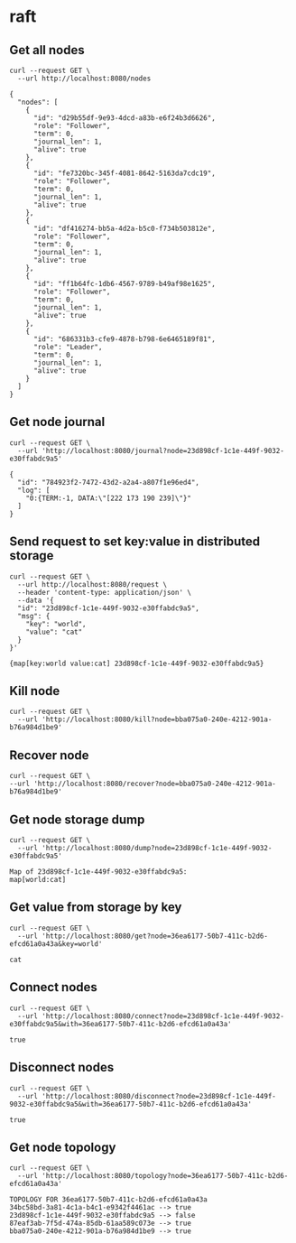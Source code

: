 # raft

## Get all nodes

```http request
curl --request GET \
  --url http://localhost:8080/nodes
```

```
{
  "nodes": [
    {
      "id": "d29b55df-9e93-4dcd-a83b-e6f24b3d6626",
      "role": "Follower",
      "term": 0,
      "journal_len": 1,
      "alive": true
    },
    {
      "id": "fe7320bc-345f-4081-8642-5163da7cdc19",
      "role": "Follower",
      "term": 0,
      "journal_len": 1,
      "alive": true
    },
    {
      "id": "df416274-bb5a-4d2a-b5c0-f734b503812e",
      "role": "Follower",
      "term": 0,
      "journal_len": 1,
      "alive": true
    },
    {
      "id": "ff1b64fc-1db6-4567-9789-b49af98e1625",
      "role": "Follower",
      "term": 0,
      "journal_len": 1,
      "alive": true
    },
    {
      "id": "686331b3-cfe9-4878-b798-6e6465189f81",
      "role": "Leader",
      "term": 0,
      "journal_len": 1,
      "alive": true
    }
  ]
}
```

## Get node journal

```http request
curl --request GET \
  --url 'http://localhost:8080/journal?node=23d898cf-1c1e-449f-9032-e30ffabdc9a5'
```

```
{
  "id": "784923f2-7472-43d2-a2a4-a807f1e96ed4",
  "log": [
    "0:{TERM:-1, DATA:\"[222 173 190 239]\"}"
  ]
}
```

## Send request to set key:value in distributed storage

```http request
curl --request GET \
  --url http://localhost:8080/request \
  --header 'content-type: application/json' \
  --data '{
  "id": "23d898cf-1c1e-449f-9032-e30ffabdc9a5",
  "msg": {
    "key": "world",
    "value": "cat"
  }
}'
```

```
{map[key:world value:cat] 23d898cf-1c1e-449f-9032-e30ffabdc9a5}
```

## Kill node
```http request
curl --request GET \
  --url 'http://localhost:8080/kill?node=bba075a0-240e-4212-901a-b76a984d1be9'
```

## Recover node
```http request
curl --request GET \
--url 'http://localhost:8080/recover?node=bba075a0-240e-4212-901a-b76a984d1be9'
```

## Get node storage dump
```http request
curl --request GET \
  --url 'http://localhost:8080/dump?node=23d898cf-1c1e-449f-9032-e30ffabdc9a5'
```

```
Map of 23d898cf-1c1e-449f-9032-e30ffabdc9a5:
map[world:cat]
```

## Get value from storage by key
```http request
curl --request GET \
  --url 'http://localhost:8080/get?node=36ea6177-50b7-411c-b2d6-efcd61a0a43a&key=world'
```

```
cat
```

## Connect nodes
```http request
curl --request GET \
  --url 'http://localhost:8080/connect?node=23d898cf-1c1e-449f-9032-e30ffabdc9a5&with=36ea6177-50b7-411c-b2d6-efcd61a0a43a'
```

```
true
```

## Disconnect nodes
```http request
curl --request GET \
  --url 'http://localhost:8080/disconnect?node=23d898cf-1c1e-449f-9032-e30ffabdc9a5&with=36ea6177-50b7-411c-b2d6-efcd61a0a43a'
```

```
true
```

## Get node topology
```http request
curl --request GET \
  --url 'http://localhost:8080/topology?node=36ea6177-50b7-411c-b2d6-efcd61a0a43a'
```

```
TOPOLOGY FOR 36ea6177-50b7-411c-b2d6-efcd61a0a43a
34bc58bd-3a81-4c1a-b4c1-e9342f4461ac --> true
23d898cf-1c1e-449f-9032-e30ffabdc9a5 --> false
87eaf3ab-7f5d-474a-85db-61aa589c073e --> true
bba075a0-240e-4212-901a-b76a984d1be9 --> true
```